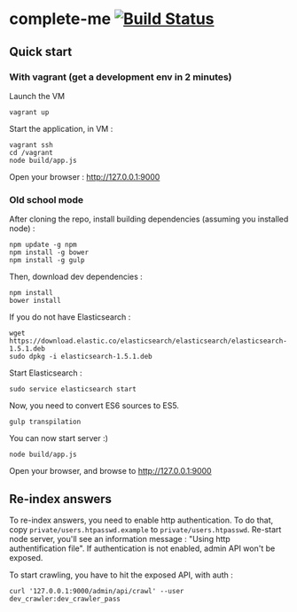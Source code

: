 # complete-me [![Build Status](https://travis-ci.org/jagonteam/complete-me.svg)](https://travis-ci.org/jagonteam/complete-me)

## Quick start

### With vagrant (get a development env in 2 minutes)

Launch the VM

    vagrant up

Start the application, in VM :

    vagrant ssh
    cd /vagrant
    node build/app.js

Open your browser : http://127.0.0.1:9000

### Old school mode

After cloning the repo, install building dependencies (assuming you installed node) :

    npm update -g npm
    npm install -g bower
    npm install -g gulp

Then, download dev dependencies :

    npm install
    bower install

If you do not have Elasticsearch :

    wget https://download.elastic.co/elasticsearch/elasticsearch/elasticsearch-1.5.1.deb
    sudo dpkg -i elasticsearch-1.5.1.deb

Start Elasticsearch :

    sudo service elasticsearch start

Now, you need to convert ES6 sources to ES5.

    gulp transpilation

You can now start server :)

    node build/app.js

Open your browser, and browse to http://127.0.0.1:9000


## Re-index answers

To re-index answers, you need to enable http authentication. To do that, copy `private/users.htpasswd.example` to `private/users.htpasswd`.
Re-start node server, you'll see an information message : "Using http authentification file".
If authentication is not enabled, admin API won't be exposed.

To start crawling, you have to hit the exposed API, with auth :

    curl '127.0.0.1:9000/admin/api/crawl' --user dev_crawler:dev_crawler_pass

